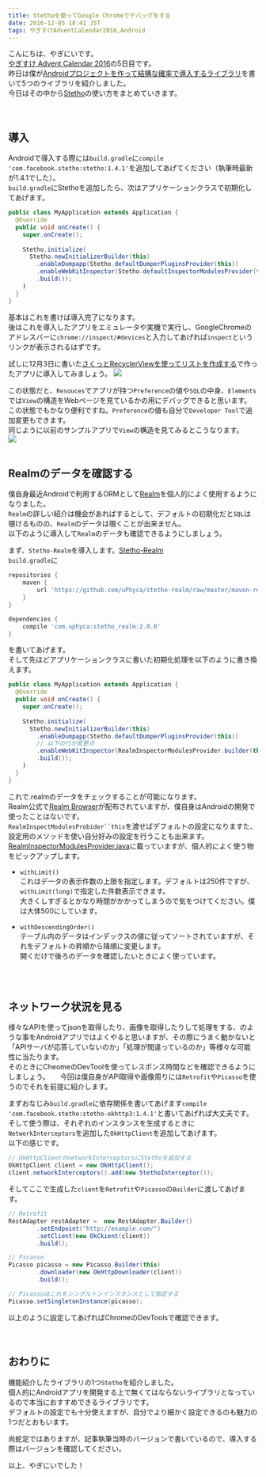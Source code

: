 ```yaml
---
title: Stethoを使ってGoogle Chromeでデバッグをする
date: 2016-12-05 18:41 JST
tags: やぎすけAdventCalendar2016,Android
---
```


こんにちは、やぎにいです。  
[やぎすけ Advent Calendar 2016](http://www.adventar.org/calendars/1800)の5日目です。  
昨日は僕が[Androidプロジェクトを作って結構な確率で導入するライブラリ](https://blog.yagi2.com/2016/12/04/recommended-android-library.html)を書いて5つのライブラリを紹介しました。  
今日はその中から[Stetho](https://github.com/facebook/stetho)の使い方をまとめていきます。  
<br><br>
## 導入
Androidで導入する際には`build.gradle`に`compile 'com.facebook.stetho:stetho:1.4.1'`を追加してあげてください（執筆時最新が1.4.1でした）。  
`build.gradle`にStethoを追加したら、次はアプリケーションクラスで初期化してあげます。

```java
public class MyApplication extends Application {
  @Override
  public void onCreate() {
    super.onCreate();
    
    Stetho.initialize(
      Stetho.newInitializerBuilder(this)
        .enableDumpapp(Stetho.defaultDumperPluginsProvider(this))
        .enableWebKitInspector(Stetho.defaultInspectorModulesProvider(this))
        .build());
    )
  }
}
```

基本はこれを書けば導入完了になります。  
後はこれを導入したアプリをエミュレータや実機で実行し、GoogleChromeのアドレスバーに`chrome://inspect/#devices`と入力してあげれば`inspect`というリンクが表示されるはずです。 
  
試しに12月3日に書いた[さくっとRecyclerViewを使ってリストを作成する](https://blog.yagi2.com/2016/12/03/how-to-use-recyclervie.html)で作ったアプリに導入してみましょう。
![](2016/12-05-how-to-use-stetho-001.png)

この状態だと、`Resouces`でアプリが持つ`Preference`の値や`SQL`の中身、`Elements`では`View`の構造をWebページを見ているかの用にデバッグできると思います。
この状態でもかなり便利ですね。`Preference`の値も自分で`Developer Tool`で追加変更もできます。  
同じように以前のサンプルアプリで`View`の構造を見てみるとこうなります。  
![](2016/12-05-how-to-use-stetho-002.png)
<br><br>
## Realmのデータを確認する
僕自身最近Androidで利用するORMとして[Realm](https://realm.io/jp/)を個人的によく使用するようになりました。  
`Realm`の詳しい紹介は機会があればするとして、デフォルトの初期化だと`SQL`は覗けるものの、`Realm`のデータは覗くことが出来ません。  
以下のように導入して`Realm`のデータも確認できるようにしましょう。  
  
まず、`Stetho-Realm`を導入します。[Stetho-Realm](https://github.com/uPhyca/stetho-realm)  
`build.gradle`に

```gradle
repositories {
    maven {
        url 'https://github.com/uPhyca/stetho-realm/raw/master/maven-repo'
    }
}

dependencies {
    compile 'com.uphyca:stetho_realm:2.0.0'
}
```

を書いてあげます。  
そして先ほどアプリケーションクラスに書いた初期化処理を以下のように書き換えます。  

```java
public class MyApplication extends Application {
  @Override
  public void onCreate() {
    super.onCreate();
    
    Stetho.initialize(
      Stetho.newInitializerBuilder(this)
        .enableDumpapp(Stetho.defaultDumperPluginsProvider(this))
        // 以下の行が変更点
        .enableWebKitInspector(RealmInspectorModulesProvider.builder(this).build())
        .build());
    )
  }
}
```

これで.realmのデータをチェックすることが可能になります。  
Realm公式で[Realm Browser](https://realm.io/jp/docs/java/latest/#realm-browser)が配布されていますが、僕自身はAndroidの開発で使ったことはないです。  
`RealmInspectModulesProbider``this`を渡せばデフォルトの設定になりますた、設定用のメソッドを使い自分好みの設定を行うことも出来ます。
[RealmInspectorModulesProvider.java](https://github.com/uPhyca/stetho-realm/blob/master/stetho_realm/src/main/java/com/uphyca/stetho_realm/RealmInspectorModulesProvider.java)に載っていますが、個人的によく使う物をピックアップします。  

* `withLimit()`  
これはデータの表示件数の上限を指定します。デフォルトは250件ですが、`withLimit(long)`で指定した件数表示できます。  
大きくしすぎるとかなり時間がかかってしまうので気をつけてください。僕は大体500にしています。  

* `withDescendingOrder()`  
テーブル内のデータはインデックスの値に従ってソートされていますが、それをデフォルトの昇順から降順に変更します。  
開くだけで後ろのデータを確認したいときによく使っています。  

<br><br>
## ネットワーク状況を見る
様々なAPIを使ってjsonを取得したり、画像を取得したりして処理をする、のような事をAndroidアプリではよくやると思いますが、その際にうまく動かないと「APIサーバが応答していないのか」「処理が間違っているのか」等様々な可能性に当たります。  
そのときにCheomeのDevToolを使ってレスポンス時間などを確認できるようにしましょう。 　
今回は僕自身がAPI取得や画像周りには`Retrofit`や`Picasso`を使うのでそれを前提に紹介します。  
  
まずおなじみ`build.gradle`に依存関係を書いてあげます`compile 'com.facebook.stetho:stetho-okhttp3:1.4.1'`と書いてあげれば大丈夫です。  
そして使う際は、それぞれのインスタンスを生成するときに`NetworkInterceptors`を追加した`OkHttpClient`を追加してあげます。  
以下の感じです。  

```java
// OkHttpClientのnetworkInterceptorsにStethoを追加する
OkHttpClient client = new OkHttpClient();
client.networkInterceptors().add(new StethoInterceptor());
```

そしてここで生成した`client`を`Retrofit`や`Picasso`の`Builder`に渡してあげます。

```java
// Retrofit
RestAdapter restAdapter =  new RestAdapter.Builder()
        .setEndpoint("http://example.com/")
        .setClient(new OkCkient(client))
        .build();

// Picasso
Picasso picasso = new Picasso.Builder(this)
        .downloader(new OkHttpDownloader(client))
        .build();

// Picassoはこれをシングルトンインスタンスとして指定する
Picasso.setSingletonInstance(picasso);
```

以上のように設定してあげればChromeのDevToolsで確認できます。  
<br><br>
## おわりに
機能紹介したライブラリの1つ`Stetho`を紹介しました。  
個人的にAndroidアプリを開発する上で無くてはならないライブラリとなっているので本当におすすめできるライブラリです。  
デフォルトの設定でも十分使えますが、自分でより細かく設定できるのも魅力の1つだとおもいます。
  
尚蛇足ではありますが、記事執筆当時のバージョンで書いているので、導入する際はバージョンを確認してください。  
  
以上、やぎにいでした！